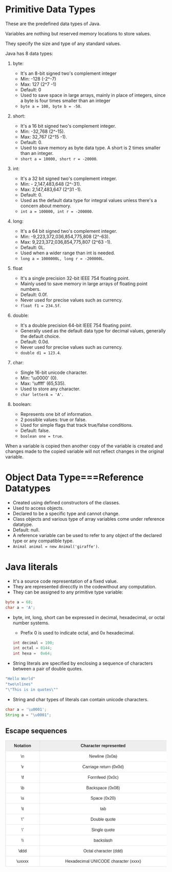 # Primitive Data Types
These are the predefined data types of Java. 

Variables are nothing but reserved memory locations to store values.


They specify the size and type of any standard values.

Java has 8 data types:

1. byte: 

    * It's an 8-bit signed two's complement integer
    * Min: -128 (-2^-7)
    * Max: 127 (2^7 -1)
    * Default: 0
    * Used to save space in large arrays, mainly in place of integers, since a byte is four times smaller than an integer
    * `byte a = 100, byte b = -50`.
2. short:

    * It's a 16 bit signed two's complement integer.
    * Min: -32,768 (2^-15).
    * Max: 32,767 (2^15 -1).
    * Default: 0.
    * Used to save memory as byte data type. A short is 2 times smaller than an integer.
    * `short a = 10000, short r = -20000`.
3. int: 

    * It's a 32 bit signed two's complement integer.
    * Min: - 2,147,483,648 (2^-31).
    * Max: 2,147,483,647 (2^31 -1).
    * Default: 0.
    * Used as the default data type for integral values unless there's a concern about memory.
    * `int a = 100000, int r = -200000`.
4. long:

    * It's a 64 bit signed two's complement integer.
    * Min: -9,223,372,036,854,775,808 (2^-63).
    * Max: 9,223,372,036,854,775,807 (2^63 -1).
    * Default: 0L.
    * Used when a wider range than int is needed.
    * `long a = 1000000L, long r = -200000L`.

5. float

    * It's a single precision 32-bit  IEEE 754 floating point.
    * Mainly used to save memory in large arrays of floating point numbers.
    * Default: 0.0f.
    * Never used for precise values such as currency.
    * `float f1 = 234.5f`.

6. double: 

    * It's a double precision 64-bit  IEEE 754 floating point.
    * Generally used as the default data type for decimal values, generally the default choice.
    * Default: 0.0d.
    * Never used for precise values such as currency.
    * `double d1 = 123.4`.
7. char:

    * Single 16-bit unicode character.
    * Min: '\u0000' (0).
    * Max: '\uffff' (65,535).
    * Used to store any character.
    * `char letterA = 'A'`.
8. boolean:

    * Represents one bit of information.
    * 2 possible values: true or false.
    * Used for simple flags that track true/false conditions.
    * Default: false.
    * `boolean one = true`.

When a variable is copied then another copy of the variable is created and changes made to the copied variable will not reflect changes in the original variable.

# Object Data Type===Reference Datatypes
* Created using defined constructors of the classes.
* Used to access objects.
* Declared to be a specific type and cannot change.
* Class objects and various type of array variables come under reference datatype.
* Default: null.
* A reference variable can be used to refer to any object of the declared type or any compatible type.
* `Animal animal = new Animal('giraffe')`.
# Java literals
* It's a source code representation of a fixed value.
* They are represented direcctly in the codewithout any computation.
* They can be assigned to any primitive type variable:
```Java
byte a = 68;
char a = 'A';
```
* byte, int, long, short can be expressed in decimal, hexadecimal, or octal number systems.

    * Prefix 0 is used to indicate octal, and 0x hexadecimal.
    ```Java
    int decimal = 100;
    int octal = 0144;
    int hexa =  0x64;
    ```

* String literals are specified by enclosing a sequence of characters between a pair of double quotes.
```JAVA
"Hello World"
"two\nlines"
"\"This is in quotes\""
```
* String and char types of literals can contain unicode characters.
```JAVA
char a = '\u0001';
String a = "\u0001";
```

## Escape sequences
![alt=escapeCharacters](EscapeCharacters.png)
